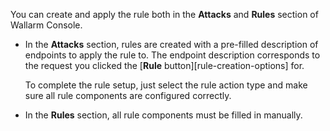 You can create and apply the rule both in the **Attacks** and **Rules** section of Wallarm Console.

* In the **Attacks** section, rules are created with a pre-filled description of endpoints to apply the rule to. The endpoint description corresponds to the request you clicked the [**Rule** button][rule-creation-options] for.

    To complete the rule setup, just select the rule action type and make sure all rule components are configured correctly.
* In the **Rules** section, all rule components must be filled in manually.
